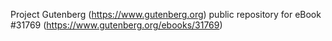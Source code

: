 Project Gutenberg (https://www.gutenberg.org) public repository for eBook #31769 (https://www.gutenberg.org/ebooks/31769)

